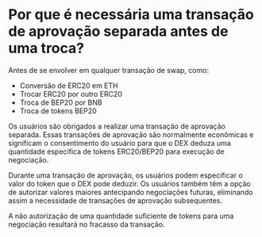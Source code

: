 # Por que é necessária uma transação de aprovação separada antes de uma troca?

Antes de se envolver em qualquer transação de swap, como:

- Conversão de ERC20 em ETH
- Trocar ERC20 por outro ERC20
- Troca de BEP20 por BNB
- Troca de tokens BEP20

Os usuários são obrigados a realizar uma transação de aprovação separada. Essas transações de aprovação são normalmente econômicas e significam o consentimento do usuário para que o DEX deduza uma quantidade específica de tokens ERC20/BEP20 para execução de negociação.

Durante uma transação de aprovação, os usuários podem especificar o valor do token que o DEX pode deduzir. Os usuários também têm a opção de autorizar valores maiores antecipando negociações futuras, eliminando assim a necessidade de transações de aprovação subsequentes.

A não autorização de uma quantidade suficiente de tokens para uma negociação resultará no fracasso da transação.